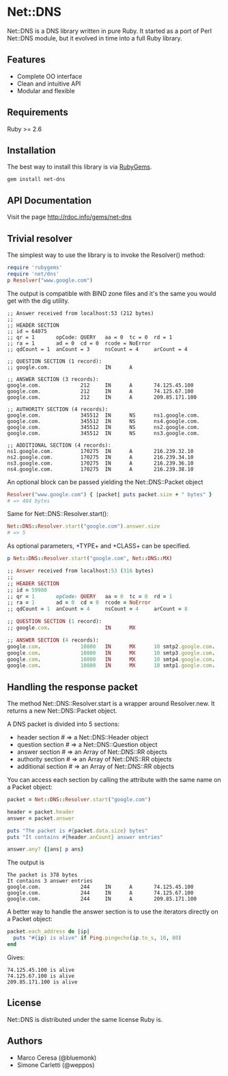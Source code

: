 # Net::DNS

Net::DNS is a DNS library written in pure Ruby. It started as a port of Perl Net::DNS module, but it evolved in time into a full Ruby library.  


## Features

- Complete OO interface
- Clean and intuitive API
- Modular and flexible


## Requirements

Ruby >= 2.6


## Installation

The best way to install this library is via [RubyGems](https://rubygems.org/).

```
gem install net-dns
```


## API Documentation

Visit the page http://rdoc.info/gems/net-dns


## Trivial resolver

The simplest way to use the library is to invoke the Resolver() method:

```ruby
require 'rubygems' 
require 'net/dns'
p Resolver("www.google.com")
```

The output is compatible with BIND zone files and it's the same you would get with the dig utility.

```
;; Answer received from localhost:53 (212 bytes)
;;
;; HEADER SECTION
;; id = 64075
;; qr = 1       opCode: QUERY   aa = 0  tc = 0  rd = 1
;; ra = 1       ad = 0  cd = 0  rcode = NoError
;; qdCount = 1  anCount = 3     nsCount = 4     arCount = 4

;; QUESTION SECTION (1 record):
;; google.com.                  IN      A

;; ANSWER SECTION (3 records):
google.com.             212     IN      A       74.125.45.100
google.com.             212     IN      A       74.125.67.100
google.com.             212     IN      A       209.85.171.100

;; AUTHORITY SECTION (4 records):
google.com.             345512  IN      NS      ns1.google.com.
google.com.             345512  IN      NS      ns4.google.com.
google.com.             345512  IN      NS      ns2.google.com.
google.com.             345512  IN      NS      ns3.google.com.

;; ADDITIONAL SECTION (4 records):
ns1.google.com.         170275  IN      A       216.239.32.10
ns2.google.com.         170275  IN      A       216.239.34.10
ns3.google.com.         170275  IN      A       216.239.36.10
ns4.google.com.         170275  IN      A       216.239.38.10
```

An optional block can be passed yielding the Net::DNS::Packet object

```ruby
Resolver("www.google.com") { |packet| puts packet.size + " bytes" }
# => 484 bytes
```

Same for Net::DNS::Resolver.start():

```ruby
Net::DNS::Resolver.start("google.com").answer.size
# => 5
```

As optional parameters, +TYPE+ and +CLASS+ can be specified.

```ruby
p Net::DNS::Resolver.start("google.com", Net::DNS::MX)

;; Answer received from localhost:53 (316 bytes)
;;
;; HEADER SECTION
;; id = 59980
;; qr = 1       opCode: QUERY   aa = 0  tc = 0  rd = 1
;; ra = 1       ad = 0  cd = 0  rcode = NoError
;; qdCount = 1  anCount = 4     nsCount = 4     arCount = 8

;; QUESTION SECTION (1 record):
;; google.com.                  IN      MX

;; ANSWER SECTION (4 records):
google.com.             10800   IN      MX      10 smtp2.google.com.
google.com.             10800   IN      MX      10 smtp3.google.com.
google.com.             10800   IN      MX      10 smtp4.google.com.
google.com.             10800   IN      MX      10 smtp1.google.com.
```

## Handling the response packet

The method Net::DNS::Resolver.start is a wrapper around Resolver.new. It returns a new Net::DNS::Packet object.

A DNS packet is divided into 5 sections:

- header section # => a Net::DNS::Header object
- question section # => a Net::DNS::Question object
- answer section # => an Array of Net::DNS::RR objects
- authority section # => an Array of Net::DNS::RR objects
- additional section # => an Array of Net::DNS::RR objects

You can access each section by calling the attribute with the same name on a Packet object:

```ruby
packet = Net::DNS::Resolver.start("google.com")

header = packet.header
answer = packet.answer

puts "The packet is #{packet.data.size} bytes"
puts "It contains #{header.anCount} answer entries"

answer.any? {|ans| p ans}
```

The output is 

```
The packet is 378 bytes
It contains 3 answer entries
google.com.             244     IN      A       74.125.45.100
google.com.             244     IN      A       74.125.67.100
google.com.             244     IN      A       209.85.171.100
```

A better way to handle the answer section is to use the iterators directly on a Packet object:

```ruby
packet.each_address do |ip|
  puts "#{ip} is alive" if Ping.pingecho(ip.to_s, 10, 80)
end
```

Gives:

```
74.125.45.100 is alive
74.125.67.100 is alive
209.85.171.100 is alive
```


## License

Net::DNS is distributed under the same license Ruby is.


## Authors

- Marco Ceresa (@bluemonk)
- Simone Carletti (@weppos)
